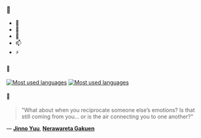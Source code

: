 ### 👋

- 🔭
- 🌱
- 💬
- 📫
- ⚡

#### 🧏

[![Most used languages](https://github-readme-stats-aynah.vercel.app/api/top-langs/?username=aynh&theme=solarized-dark&langs_count=6&layout=compact&hide_title=true)](https://github.com/anuraghazra/github-readme-stats#gh-dark-mode-only)
[![Most used languages](https://github-readme-stats-aynah.vercel.app/api/top-langs/?username=aynh&theme=solarized-light&langs_count=6&layout=compact&hide_title=true)](https://github.com/anuraghazra/github-readme-stats#gh-light-mode-only)

#### 💬

> "What about when you reciprocate someone else’s emotions? Is that still coming from you… or is the air connecting you to one another?"

&mdash; [**Jinno Yuu**](https://myanimelist.net/character.php?q=Jinno%20Yuu&cat=character), [**Nerawareta Gakuen**](https://myanimelist.net/search/all?q=Nerawareta%20Gakuen&cat=all)
